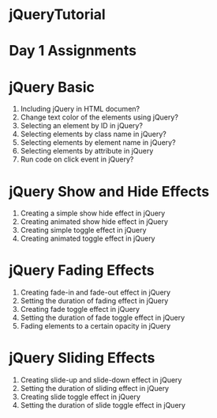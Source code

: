 # jQueryTutorial

#  Day 1 Assignments 
#  jQuery Basic
   1.   Including jQuery in HTML documen?
   2.   Change text color of the elements using jQuery?
   3.   Selecting an element by ID in jQuery?
   4.   Selecting elements by class name in jQuery?
   5.   Selecting elements by element name in jQuery?
   6.    Selecting elements by attribute in jQuery
   7.    Run code on click event in jQuery?
# jQuery Show and Hide Effects
   1. Creating a simple show hide effect in jQuery
   2. Creating animated show hide effect in jQuery
   3. Creating simple toggle effect in jQuery
   4. Creating animated toggle effect in jQuery
#  jQuery Fading Effects
   1. Creating fade-in and fade-out effect in jQuery
   2. Setting the duration of fading effect in jQuery
   3. Creating fade toggle effect in jQuery
   4. Setting the duration of fade toggle effect in jQuery
   5. Fading elements to a certain opacity in jQuery
# jQuery Sliding Effects
   1. Creating slide-up and slide-down effect in jQuery
   2. Setting the duration of sliding effect in jQuery
   3. Creating slide toggle effect in jQuery
   4. Setting the duration of slide toggle effect in jQuery

